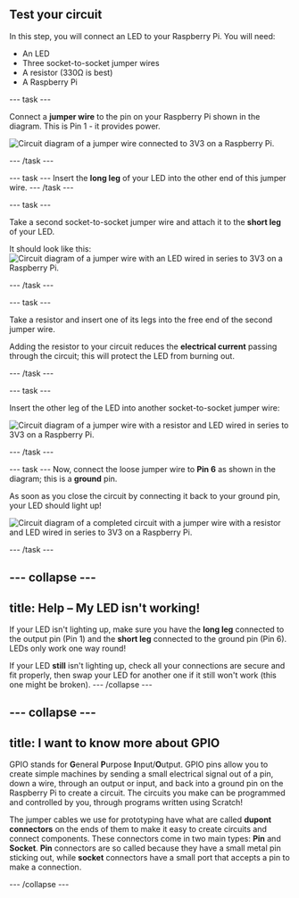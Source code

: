 ## Test your circuit

In this step, you will connect an LED to your Raspberry Pi. You will need:

- An LED
- Three socket-to-socket jumper wires
- A resistor (330Ω is best)
- A Raspberry Pi


--- task ---

Connect a **jumper wire** to the pin on your Raspberry Pi shown in the diagram. This is Pin 1 - it provides power.

![Circuit diagram of a jumper wire connected to 3V3 on a Raspberry Pi.](images/Pi_jumper_Test1.png)

--- /task ---

--- task ---
Insert the **long leg** of your LED into the other end of this jumper wire. 
--- /task ---

--- task ---

Take a second socket-to-socket jumper wire and attach it to the **short leg** of your LED. 

It should look like this:
![Circuit diagram of a jumper wire with an LED wired in series to 3V3 on a Raspberry Pi.](images/Pi_LED_test2.png)

--- /task ---

--- task ---

Take a resistor and insert one of its legs into the free end of the second jumper wire. 

Adding the resistor to your circuit reduces the **electrical current** passing through the circuit; this will protect the LED from burning out. 

--- /task ---

--- task ---

Insert the other leg of the LED into another socket-to-socket jumper wire:

![Circuit diagram of a jumper wire with a resistor and LED wired in series to 3V3 on a Raspberry Pi.](images/Pi_resistor_test3.png)

--- /task ---

--- task ---
Now, connect the loose jumper wire to **Pin 6** as shown in the diagram; this is a **ground** pin.

As soon as you close the circuit by connecting it back to your ground pin, your LED should light up! 

![Circuit diagram of a completed circuit with a jumper wire with a resistor and LED wired in series to 3V3 on a Raspberry Pi.](images/Pi_1_complete.png)

--- /task ---

--- collapse ---
---
title: Help – My LED isn't working!
---
If your LED isn't lighting up, make sure you have the **long leg** connected to the output pin (Pin 1) and the **short leg** connected to the ground pin (Pin 6). LEDs only work one way round!

If your LED **still** isn't lighting up, check all your connections are secure and fit properly, then swap your LED for another one if it still won't work (this one might be broken).
--- /collapse ---


--- collapse ---
---
title: I want to know more about GPIO
---

GPIO stands for **G**eneral **P**urpose **I**nput/**O**utput. GPIO pins allow you to create simple machines by sending a small electrical signal out of a pin, down a wire, through an output or input, and back into a ground pin on the Raspberry Pi to create a circuit. The circuits you make can be programmed and controlled by you, through programs written using Scratch!

The jumper cables we use for prototyping have what are called **dupont connectors** on the ends of them to make it easy to create circuits and connect components. These connectors come in two main types: **Pin** and **Socket**. **Pin** connectors are so called because they have a small metal pin sticking out, while **socket** connectors have a small port that accepts a pin to make a connection.

--- /collapse ---